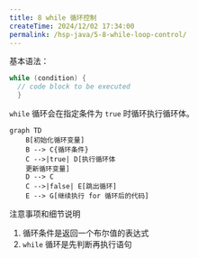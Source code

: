 ```yaml
---
title: 8 while 循环控制
createTime: 2024/12/02 17:34:00
permalink: /hsp-java/5-8-while-loop-control/
---
```


基本语法：


```java
while (condition) {
  // code block to be executed
  }
```


`while` 循环会在指定条件为 `true` 时循环执行循环体。


```mermaid
graph TD
    B[初始化循环变量]
    B --> C{循环条件}
    C -->|true| D[执行循环体
    更新循环变量]
    D --> C
    C -->|false| E[跳出循环]
    E --> G[继续执行 for 循环后的代码]
```


注意事项和细节说明

1. 循环条件是返回一个布尔值的表达式
2. `while` 循环是先判断再执行语句
